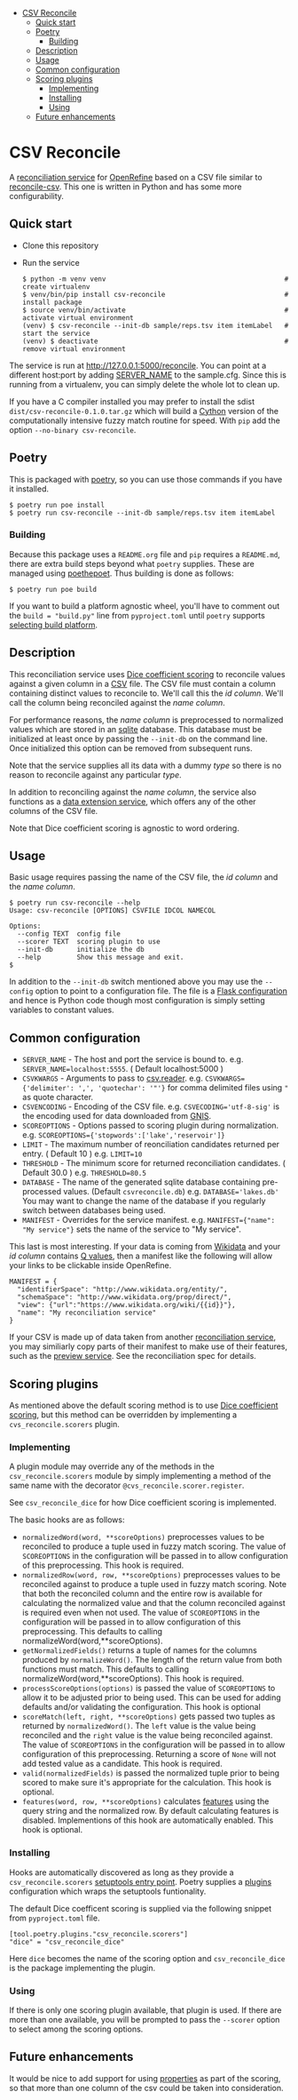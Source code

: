 -   [CSV Reconcile](#csv-reconcile)
    -   [Quick start](#quick-start)
    -   [Poetry](#poetry)
        -   [Building](#building)
    -   [Description](#description)
    -   [Usage](#usage)
    -   [Common configuration](#common-configuration)
    -   [Scoring plugins](#scoring-plugins)
        -   [Implementing](#implementing)
        -   [Installing](#installing)
        -   [Using](#using)
    -   [Future enhancements](#future-enhancements)

# CSV Reconcile

A [reconciliation service](https://github.com/reconciliation-api/specs)
for [OpenRefine](https://openrefine.org/) based on a CSV file similar to
[reconcile-csv](http://okfnlabs.org/reconcile-csv/). This one is written
in Python and has some more configurability.

## Quick start

-   Clone this repository

-   Run the service

        $ python -m venv venv                                             # create virtualenv
        $ venv/bin/pip install csv-reconcile                              # install package
        $ source venv/bin/activate                                        # activate virtual environment
        (venv) $ csv-reconcile --init-db sample/reps.tsv item itemLabel   # start the service
        (venv) $ deactivate                                               # remove virtual environment

The service is run at <http://127.0.0.1:5000/reconcile>. You can point
at a different host:port by adding
[SERVER\_NAME](https://flask.palletsprojects.com/en/0.12.x/config/) to
the sample.cfg. Since this is running from a virtualenv, you can simply
delete the whole lot to clean up.

If you have a C compiler installed you may prefer to install the sdist
`dist/csv-reconcile-0.1.0.tar.gz` which will build a
[Cython](https://cython.readthedocs.io/en/latest/) version of the
computationally intensive fuzzy match routine for speed. With `pip` add
the option `--no-binary csv-reconcile`.

## Poetry

This is packaged with [poetry](https://python-poetry.org/docs/), so you
can use those commands if you have it installed.

    $ poetry run poe install
    $ poetry run csv-reconcile --init-db sample/reps.tsv item itemLabel

### Building

Because this package uses a `README.org` file and `pip` requires a
`README.md`, there are extra build steps beyond what `poetry` supplies.
These are managed using
[poethepoet](https://pypi.org/project/poethepoet/0.0.3/). Thus building
is done as follows:

    $ poetry run poe build

If you want to build a platform agnostic wheel, you'll have to comment
out the `build =
    "build.py"` line from `pyproject.toml` until `poetry` supports
[selecting build
platform](https://github.com/python-poetry/poetry/issues/3594).

## Description

This reconciliation service uses [Dice coefficient
scoring](https://en.wikipedia.org/wiki/S%C3%B8rensen%E2%80%93Dice_coefficient)
to reconcile values against a given column in a
[CSV](https://en.wikipedia.org/wiki/Comma-separated_values) file. The
CSV file must contain a column containing distinct values to reconcile
to. We'll call this the *id column*. We'll call the column being
reconciled against the *name column*.

For performance reasons, the *name column* is preprocessed to normalized
values which are stored in an
[sqlite](https://www.sqlite.org/index.html) database. This database must
be initialized at least once by passing the `--init-db` on the command
line. Once initialized this option can be removed from subsequent runs.

Note that the service supplies all its data with a dummy *type* so there
is no reason to reconcile against any particular *type*.

In addition to reconciling against the *name column*, the service also
functions as a [data extension
service](https://reconciliation-api.github.io/specs/latest/#data-extension-service),
which offers any of the other columns of the CSV file.

Note that Dice coefficient scoring is agnostic to word ordering.

## Usage

Basic usage requires passing the name of the CSV file, the *id column*
and the *name column*.

    $ poetry run csv-reconcile --help
    Usage: csv-reconcile [OPTIONS] CSVFILE IDCOL NAMECOL

    Options:
      --config TEXT  config file
      --scorer TEXT  scoring plugin to use
      --init-db      initialize the db
      --help         Show this message and exit.
    $

In addition to the `--init-db` switch mentioned above you may use the
`--config` option to point to a configuration file. The file is a [Flask
configuration](https://flask.palletsprojects.com/en/1.1.x/config/) and
hence is Python code though most configuration is simply setting
variables to constant values.

## Common configuration

-   `SERVER_NAME` - The host and port the service is bound to. e.g.
    `SERVER_NAME=localhost:5555`. ( Default localhost:5000 )
-   `CSVKWARGS` - Arguments to pass to
    [csv.reader](https://docs.python.org/3/library/csv.html). e.g.
    `CSVKWARGS={'delimiter': ',', 'quotechar': '"'}` for comma delimited
    files using `"` as quote character.
-   `CSVENCODING` - Encoding of the CSV file. e.g.
    `CSVECODING='utf-8-sig'` is the encoding used for data downloaded
    from
    [GNIS](https://www.usgs.gov/core-science-systems/ngp/board-on-geographic-names/download-gnis-data).
-   `SCOREOPTIONS` - Options passed to scoring plugin during
    normalization. e.g.
    `SCOREOPTIONS={'stopwords':['lake','reservoir']}`
-   `LIMIT` - The maximum number of reonciliation candidates returned
    per entry. ( Default 10 ) e.g. `LIMIT=10`
-   `THRESHOLD` - The minimum score for returned reconciliation
    candidates. ( Default 30.0 ) e.g. `THRESHOLD=80.5`
-   `DATABASE` - The name of the generated sqlite database containing
    pre-processed values. (Default `csvreconcile.db`) e.g.
    `DATABASE='lakes.db'` You may want to change the name of the
    database if you regularly switch between databases being used.
-   `MANIFEST` - Overrides for the service manifest. e.g.
    `MANIFEST={"name": "My service"}` sets the name of the service to
    "My service".

This last is most interesting. If your data is coming from
[Wikidata](https://www.wikidata.org) and your *id column* contains [Q
values](https://www.wikidata.org/wiki/Help:Items), then a manifest like
the following will allow your links to be clickable inside OpenRefine.

    MANIFEST = {
      "identifierSpace": "http://www.wikidata.org/entity/",
      "schemaSpace": "http://www.wikidata.org/prop/direct/",
      "view": {"url":"https://www.wikidata.org/wiki/{{id}}"},
      "name": "My reconciliation service"
    }

If your CSV is made up of data taken from another [reconciliation
service](https://reconciliation-api.github.io/testbench/), you may
similiarly copy parts of their manifest to make use of their features,
such as the [preview
service](https://reconciliation-api.github.io/specs/latest/#preview-service).
See the reconciliation spec for details.

## Scoring plugins

As mentioned above the default scoring method is to use [Dice
coefficient
scoring](https://en.wikipedia.org/wiki/S%C3%B8rensen%E2%80%93Dice_coefficient),
but this method can be overridden by implementing a
`cvs_reconcile.scorers` plugin.

### Implementing

A plugin module may override any of the methods in the
`csv_reconcile.scorers` module by simply implementing a method of the
same name with the decorator `@cvs_reconcile.scorer.register`.

See `csv_reconcile_dice` for how Dice coefficient scoring is
implemented.

The basic hooks are as follows:

-   `normalizedWord(word, **scoreOptions)` preprocesses values to be
    reconciled to produce a tuple used in fuzzy match scoring. The value
    of `SCOREOPTIONS` in the configuration will be passed in to allow
    configuration of this preprocessing. This hook is required.
-   `normalizedRow(word, row, **scoreOptions)` preprocesses values to be
    reconciled against to produce a tuple used in fuzzy match scoring.
    Note that both the reconciled column and the entire row is available
    for calculating the normalized value and that the column reconciled
    against is required even when not used. The value of `SCOREOPTIONS`
    in the configuration will be passed in to allow configuration of
    this preprocessing. This defaults to calling
    normalizeWord(word,\*\*scoreOptions).
-   `getNormalizedFields()` returns a tuple of names for the columns
    produced by `normalizeWord()`. The length of the return value from
    both functions must match. This defaults to calling
    normalizeWord(word,\*\*scoreOptions). This hook is required.
-   `processScoreOptions(options)` is passed the value of `SCOREOPTIONS`
    to allow it to be adjusted prior to being used. This can be used for
    adding defaults and/or validating the configuration. This hook is
    optional
-   `scoreMatch(left, right, **scoreOptions)` gets passed two tuples as
    returned by `normalizedWord()`. The `left` value is the value being
    reconciled and the `right` value is the value being reconciled
    against. The value of `SCOREOPTIONS` in the configuration will be
    passed in to allow configuration of this preprocessing. Returning a
    score of `None` will not add tested value as a candidate. This hook
    is required.
-   `valid(normalizedFields)` is passed the normalized tuple prior to
    being scored to make sure it's appropriate for the calculation. This
    hook is optional.
-   `features(word, row, **scoreOptions)` calculates
    [features](https://reconciliation-api.github.io/specs/latest/#reconciliation-query-responses)
    using the query string and the normalized row. By default
    calculating features is disabled. Implementions of this hook are
    automatically enabled. This hook is optional.

### Installing

Hooks are automatically discovered as long as they provide a
`csv_reconcile.scorers` [setuptools entry
point](https://setuptools.readthedocs.io/en/latest/userguide/entry_point.html).
Poetry supplies a
[plugins](https://python-poetry.org/docs/pyproject/#plugins)
configuration which wraps the setuptools funtionality.

The default Dice coefficent scoring is supplied via the following
snippet from `pyproject.toml` file.

    [tool.poetry.plugins."csv_reconcile.scorers"]
    "dice" = "csv_reconcile_dice"

Here `dice` becomes the name of the scoring option and
`csv_reconcile_dice` is the package implementing the plugin.

### Using

If there is only one scoring plugin available, that plugin is used. If
there are more than one available, you will be prompted to pass the
`--scorer` option to select among the scoring options.

## Future enhancements

It would be nice to add support for using
[properties](https://reconciliation-api.github.io/specs/latest/#structure-of-a-reconciliation-query)
as part of the scoring, so that more than one column of the csv could be
taken into consideration.
